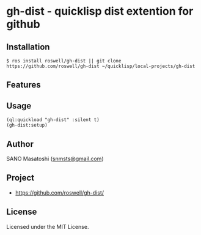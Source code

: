 # gh-dist - quicklisp dist extention for github

## Installation

```
$ ros install roswell/gh-dist || git clone https://github.com/roswell/gh-dist ~/quicklisp/local-projects/gh-dist
```

## Features

## Usage

```
(ql:quickload "gh-dist" :silent t)
(gh-dist:setup)
```

## Author
SANO Masatoshi (snmsts@gmail.com)

## Project
 * https://github.com/roswell/gh-dist/

## License
Licensed under the MIT License.
